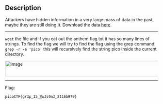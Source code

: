 ## Description
Attackers have hidden information in a very large mass of data in the past, maybe they are still doing it. 
Download the data [here](https://artifacts.picoctf.net/c/126/anthem.flag.txt).

---
`wget` the file and if you cat out the anthem.flag.txt it has so many lines of strings. To find the flag we will try to find the flag
using the grep command. `grep -r -e 'pico'` this will recursively find the string pico inside the current directory.<br>

<img width="683" height="51" alt="image" src="https://github.com/user-attachments/assets/b40ab520-a931-4230-a00d-48c3e0309327" /><br>

---
Flag:
```text
picoCTF{gr3p_15_@w3s0m3_2116b979}
```
